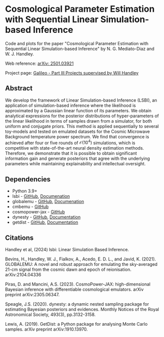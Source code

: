 # Cosmological Parameter Estimation with Sequential Linear Simulation-based Inference
Code and plots for the paper "Cosmological Parameter Estimation with Sequential Linear Simulation-based Inference" by N. G. Mediato-Diaz and W. J. Handley.

Web reference: [arXiv: 2501.03921](https://doi.org/10.48550/arXiv.2501.03921)

Project page: [Galileo -  Part III Projects supervised by Will Handley](https://www.mrao.cam.ac.uk/~wh260/Galileo)



## Abstract

We develop the framework of Linear Simulation-based Inference (LSBI), an application of simulation-based inference where the likelihood is approximated by a Gaussian linear function of its parameters. We obtain analytical expressions for the posterior distributions of hyper-parameters of the linear likelihood in terms of samples drawn from a simulator, for both uniform and conjugate priors.  This method is applied sequentially to several toy-models and tested on emulated datasets for the Cosmic Microwave Background temperature power spectrum. We find that convergence is achieved after four or five rounds of $\mathcal{O}(10^4)$ simulations, which is competitive with state-of-the-art neural density estimation methods. Therefore, we demonstrate that it is possible to obtain significant information gain and generate posteriors that agree with the underlying parameters while maintaining explainability and intellectual oversight.

## Dependencies

* Python 3.9+
* lsbi - [GitHub](https://github.com/handley-lab/lsbi/tree/master), [Documenation](https://lsbi.readthedocs.io/en/latest/)
* globalemu - [GitHub](https://github.com/htjb/globalemu), [Documenation](https://globalemu.readthedocs.io/en/latest/)
* cmbemu - [GitHub](https://github.com/htjb/cmbemu/tree/main)
* cosmopower-jax - [GitHub](https://github.com/dpiras/cosmopower-jax)
* dynesty - [GitHub](https://github.com/joshspeagle/dynesty), [Documentation](https://dynesty.readthedocs.io/en/stable/)
* getdist - [GitHub](https://github.com/cmbant/getdist), [Documentation](https://getdist.readthedocs.io/en/latest/)

## Citations

Handley et al, (2024) lsbi: Linear Simulation Based Inference.

Bevins, H., Handley, W. J., Fialkov, A., Acedo, E. D. L., and Javid, K. (2021). GLOBALEMU: A novel and robust approach for emulating the sky-averaged 21-cm signal from the cosmic dawn and epoch of reionisation. arXiv:2104.04336

Piras, D. and Mancini, A.S. (2023). CosmoPower-JAX: high-dimensional Bayesian inference with differentiable cosmological emulators. arXiv preprint arXiv:2305.06347.

Speagle, J.S. (2020). dynesty: a dynamic nested sampling package for estimating Bayesian posteriors and evidences. Monthly Notices of the Royal Astronomical Society, 493(3), pp.3132-3158.

Lewis, A. (2019). GetDist: a Python package for analysing Monte Carlo samples. arXiv preprint arXiv:1910.13970.
